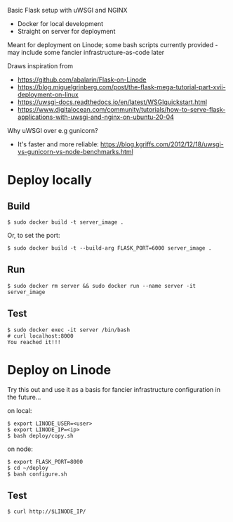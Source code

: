 Basic Flask setup with uWSGI and NGINX

* Docker for local development
* Straight on server for deployment

Meant for deployment on Linode; some bash scripts currently provided - may include some fancier infrastructure-as-code later

Draws inspiration from
* https://github.com/abalarin/Flask-on-Linode
* https://blog.miguelgrinberg.com/post/the-flask-mega-tutorial-part-xvii-deployment-on-linux
* https://uwsgi-docs.readthedocs.io/en/latest/WSGIquickstart.html
* https://www.digitalocean.com/community/tutorials/how-to-serve-flask-applications-with-uwsgi-and-nginx-on-ubuntu-20-04

Why uWSGI over e.g gunicorn?
* It's faster and more reliable: https://blog.kgriffs.com/2012/12/18/uwsgi-vs-gunicorn-vs-node-benchmarks.html

# Deploy locally

## Build
```
$ sudo docker build -t server_image .
```

Or, to set the port:
```
$ sudo docker build -t --build-arg FLASK_PORT=6000 server_image .
```

## Run
```
$ sudo docker rm server && sudo docker run --name server -it server_image
```

## Test
```
$ sudo docker exec -it server /bin/bash
# curl localhost:8000
You reached it!!!
```

# Deploy on Linode

Try this out and use it as a basis for fancier infrastructure configuration in the future...

on local:
```
$ export LINODE_USER=<user>
$ export LINODE_IP=<ip>
$ bash deploy/copy.sh
```

on node:
```
$ export FLASK_PORT=8000
$ cd ~/deploy
$ bash configure.sh
```

## Test
```
$ curl http://$LINODE_IP/
```
